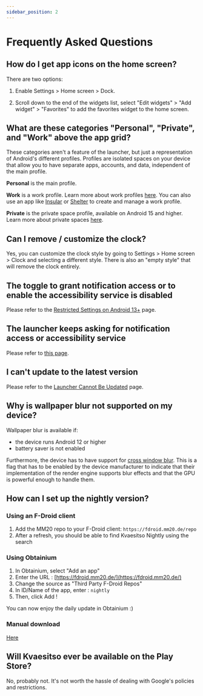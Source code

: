 ```yaml
---
sidebar_position: 2
---
```


# Frequently Asked Questions

## How do I get app icons on the home screen?

There are two options:

1. Enable Settings > Home screen > Dock.

2. Scroll down to the end of the widgets list, select "Edit widgets" > "Add widget" > "Favorites" to
   add
   the favorites widget to the home screen.

## What are these categories "Personal", "Private", and "Work" above the app grid?

These categories aren't a feature of the launcher, but just a representation of Android's different
profiles. Profiles are isolated spaces on your device that allow you to have separate apps, accounts,
and data, independent of the main profile.

**Personal** is the main profile.

**Work** is a work profile. Learn more about work
profiles [here](https://www.android.com/enterprise/work-profile/).
You can also use an app
like [Insular](https://f-droid.org/de/packages/com.oasisfeng.island.fdroid/)
or [Shelter](https://f-droid.org/de/packages/net.typeblog.shelter/) to create and manage a work
profile.

**Private** is the private space profile, available on Android 15 and higher. Learn more about
private spaces [here](https://support.google.com/android/answer/15341885?hl=en).

## Can I remove / customize the clock?

Yes, you can customize the clock style by going to Settings > Home screen > Clock and selecting a
different
style. There is also an "empty style" that will remove the clock entirely.

## The toggle to grant notification access or to enable the accessibility service is disabled

Please refer to
the [Restricted Settings on Android 13+](/docs/user-guide/troubleshooting/restricted-settings) page.

## The launcher keeps asking for notification access or accessibility service

Please refer to [this page](/docs/user-guide/troubleshooting/granted-permissions).

## I can't update to the latest version

Please refer to
the [Launcher Cannot Be Updated](/docs/user-guide/troubleshooting/update-not-installed) page.

## Why is wallpaper blur not supported on my device?

Wallpaper blur is available if:

- the device runs Android 12 or higher
- battery saver is not enabled

Furthermore, the device has to have support for [cross window
blur](https://source.android.com/docs/core/display/window-blurs). This is a flag that has to
be enabled by the device manufacturer to indicate that their implementation of the render engine
supports blur effects and that the GPU is powerful enough to handle them.

## How can I set up the nightly version?

### Using an F-Droid client

1. Add the MM20 repo to your F-Droid client: `https://fdroid.mm20.de/repo`
2. After a refresh, you should be able to find Kvaesitso Nightly using the search

### Using Obtainium

1. In Obtainium, select "Add an app"
2. Enter the URL : [https://fdroid.mm20.de/](https://fdroid.mm20.de/)
3. Change the source as "Third Party F-Droid Repos"
4. In ID/Name of the app, enter : ```nightly```
5. Then, click Add !

You can now enjoy the daily update in Obtainium :)

### Manual download

[Here](https://fdroid.mm20.de/app/de.mm20.launcher2.nightly)

## Will Kvaesitso ever be available on the Play Store?

No, probably not. It's not worth the hassle of dealing with Google's policies and restrictions.